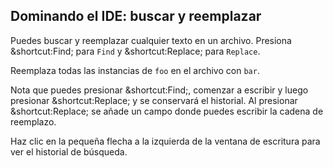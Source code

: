 ## Dominando el IDE: buscar y reemplazar

Puedes buscar y reemplazar cualquier texto en un archivo.
Presiona <span class="shortcut">&shortcut:Find;</span> para `Find` y
<span class="shortcut">&shortcut:Replace;</span> para `Replace`.

Reemplaza todas las instancias de `foo` en el archivo con `bar`.

Nota que puedes presionar <span class="shortcut">&shortcut:Find;</span>,
comenzar a escribir y luego presionar <span class="shortcut">&shortcut:Replace;</span>
y se conservará el historial.
Al presionar <span class="shortcut">&shortcut:Replace;</span> se añade un campo
donde puedes escribir la cadena de reemplazo.

Haz clic en la pequeña flecha a la izquierda de la ventana de escritura para ver el historial de búsqueda.
